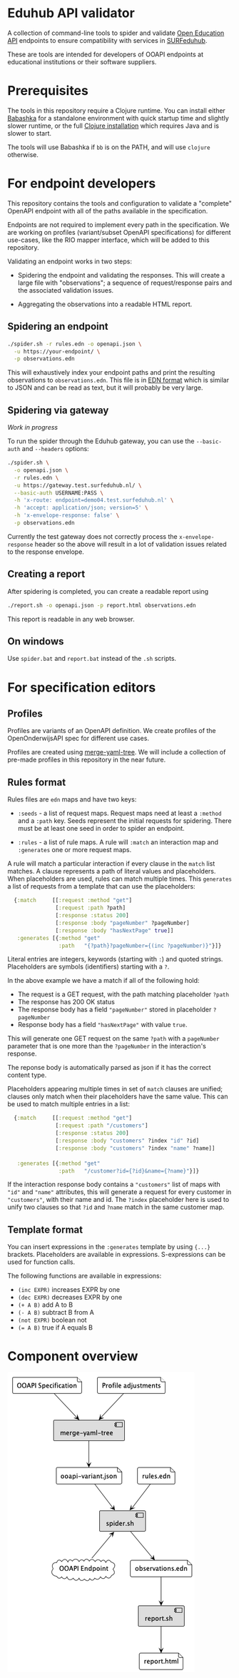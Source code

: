 # Eduhub API validator

A collection of command-line tools to spider and validate [Open
Education API](https://openonderwijsapi.nl/) endpoints to ensure
compatibility with services in
[SURFeduhub](https://www.surf.nl/surfeduhub-veilig-uitwisselen-van-onderwijsdata).

These are tools are intended for developers of OOAPI endpoints
at educational institutions or their software suppliers.

# Prerequisites

The tools in this repository require a Clojure runtime. You can
install either [Babashka](https://github.com/babashka/babashka#installation) for a standalone
environment with quick startup time and slightly slower runtime, or
the full [Clojure
installation](https://clojure.org/guides/install_clojure) which
requires Java and is slower to start.

The tools will use Babashka if `bb` is on the PATH, and will use
`clojure` otherwise.

# For endpoint developers

This repository contains the tools and configuration to validate a
"complete" OpenAPI endpoint with all of the paths available in the
specification.

Endpoints are not required to implement every path in the
specification. We are working on profiles (variant/subset OpenAPI
specifications) for different use-cases, like the RIO mapper
interface, which will be added to this repository.

Validating an endpoint works in two steps:

  - Spidering the endpoint and validating the responses. This will
    create a large file with "observations"; a sequence of
    request/response pairs and the associated validation issues.
    
  - Aggregating the observations into a readable HTML report.
  
## Spidering an endpoint

```sh
./spider.sh -r rules.edn -o openapi.json \
  -u https://your-endpoint/ \
  -p observations.edn
```

This will exhaustively index your endpoint paths and print the
resulting observations to `observations.edn`. This file is in [EDN
format](https://github.com/edn-format/edn) which is similar to JSON
and can be read as text, but it will probably be very large.

## Spidering via gateway

_Work in progress_

To run the spider through the Eduhub gateway, you can use the
`--basic-auth` and `--headers` options:

```sh
./spider.sh \
  -o openapi.json \
  -r rules.edn \
  -u https://gateway.test.surfeduhub.nl/ \
  --basic-auth USERNAME:PASS \
  -h 'x-route: endpoint=demo04.test.surfeduhub.nl' \
  -h 'accept: application/json; version=5' \
  -h 'x-envelope-response: false' \
  -p observations.edn
```

Currently the test gateway does not correctly process the
`x-envelope-response` header so the above will result in a lot of
validation issues related to the response envelope.

## Creating a report

After spidering is completed, you can create a readable report using

```sh
./report.sh -o openapi.json -p report.html observations.edn
```

This report is readable in any web browser.

## On windows

Use `spider.bat` and `report.bat` instead of the `.sh` scripts.

# For specification editors

## Profiles

Profiles are variants of an OpenAPI definition. We create profiles of
the OpenOnderwijsAPI spec for different use cases.

Profiles are created using
[merge-yaml-tree](https://git.sr.ht/~jomco/merge-yaml-tree). We will
include a collection of pre-made profiles in this repository in the
near future.

## Rules format

Rules files are `edn` maps and have two keys:

- `:seeds` - a list of request maps. Request maps need at least a
  `:method` and a `:path` key. Seeds represent the initial requests
  for spidering. There must be at least one seed in order to spider an
  endpoint.

- `:rules` - a list of rule maps. A rule will `:match` an interaction
  map and `:generates` one or more request maps.
  

A rule will match a particular interaction if every clause in the
`match` list matches. A clause represents a path of literal values and
placeholders. When placeholders are used, rules can match multiple
times.  This `generates` a list of requests from a template that can
use the placeholders:

```clojure
  {:match     [[:request :method "get"]
               [:request :path ?path]
               [:response :status 200]
               [:response :body "pageNumber" ?pageNumber]
               [:response :body "hasNextPage" true]]
   :generates [{:method "get"
                :path   "{?path}?pageNumber={(inc ?pageNumber)}"}]}
```

Literal entries are integers, keywords (starting with `:`) and quoted
strings. Placeholders are symbols (identifiers) starting with a `?`.

In the above example we have a match if all of the following hold:

- The request is a GET request, with the path matching placeholder
  `?path`
- The response has 200 OK status
- The response body has a field `"pageNumber"` stored in placeholder
  `?pageNumber`
- Response body has a field `"hasNextPage"` with value `true`.

This will generate one GET request on the same `?path` with a
`pageNumber` parameter that is one more than the `?pageNumber` in the
interaction's response.

The reponse body is automatically parsed as json if it has the correct
content type.

Placeholders appearing multiple times in set of `match` clauses are
unified; clauses only match when their placeholders have the same
value.  This can be used to match multiple entries in a list:

```clojure
  {:match     [[:request :method "get"]
               [:request :path "/customers"]
               [:response :status 200]
               [:response :body "customers" ?index "id" ?id]
               [:response :body "customers" ?index "name" ?name]]

   :generates [{:method "get"
                :path   "/customer?id={?id}&name={?name}"}]}
```

If the interaction response body contains a `"customers"` list of maps
with `"id"` and `"name"` attributes, this will generate a request for
every customer in `"customers"`, with their name and id. The `?index`
placeholder here is used to unify two clauses so that `?id` and
`?name` match in the same customer map.

## Template format

You can insert expressions in the `:generates` template by using
`{...}` brackets. Placeholders are available in expressions.
S-expressions can be used for function calls.
  
The following functions are available in expressions:

- `(inc EXPR)` increases EXPR by one
- `(dec EXPR)` decreases EXPR by one
- `(+ A B)` add A to B
- `(- A B)` subtract B from A
- `(not EXPR)` boolean not
- `(= A B)` true if A equals B

# Component overview

![component diagram](./components.png)

